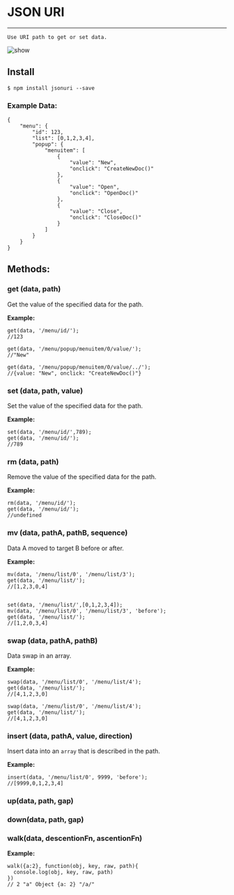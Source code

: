 # JSON URI

---

`Use URI path to get or set data.`

![show](https://img.alicdn.com/tfs/TB12AVCKVXXXXcRXVXXXXXXXXXX-640-121.png)


## Install

```
$ npm install jsonuri --save
```

### Example Data:
```
{
    "menu": {
        "id": 123,
        "list": [0,1,2,3,4],
        "popup": {
            "menuitem": [
                {
                    "value": "New",
                    "onclick": "CreateNewDoc()"
                },
                {
                    "value": "Open",
                    "onclick": "OpenDoc()"
                },
                {
                    "value": "Close",
                    "onclick": "CloseDoc()"
                }
            ]
        }
    }
}
```

## Methods:

### get (data, path)
Get the value of the specified data for the path.


**Example:**

```
get(data, '/menu/id/');
//123

get(data, '/menu/popup/menuitem/0/value/');
//"New"

get(data, '/menu/popup/menuitem/0/value/../');
//{value: "New", onclick: "CreateNewDoc()"}

```

### set (data, path, value)
Set the value of the specified data for the path.

**Example:**

```
set(data, '/menu/id/',789);
get(data, '/menu/id/');
//789

```

### rm (data, path)
Remove the value of the specified data for the path.

**Example:**

```
rm(data, '/menu/id/');
get(data, '/menu/id/');
//undefined
```


### mv (data, pathA, pathB, sequence)
Data A moved to target B before or after.

**Example:**

```
mv(data, '/menu/list/0', '/menu/list/3');
get(data, '/menu/list/');
//[1,2,3,0,4]


set(data, '/menu/list/',[0,1,2,3,4]);
mv(data, '/menu/list/0', '/menu/list/3', 'before');
get(data, '/menu/list/');
//[1,2,0,3,4]

```

### swap (data, pathA, pathB)
Data swap in an array.

**Example:**

```
swap(data, '/menu/list/0', '/menu/list/4');
get(data, '/menu/list/');
//[4,1,2,3,0]

swap(data, '/menu/list/0', '/menu/list/4');
get(data, '/menu/list/');
//[4,1,2,3,0]

```


### insert (data, pathA, value, direction)

Insert data into an `array` that is described in the path.

**Example:**

```
insert(data, '/menu/list/0', 9999, 'before');
//[9999,0,1,2,3,4]

```

### up(data, path, gap)



### down(data, path, gap)



### walk(data, descentionFn, ascentionFn)


**Example:**

```
walk({a:2}, function(obj, key, raw, path){
  console.log(obj, key, raw, path)
})
// 2 "a" Object {a: 2} "/a/"
```